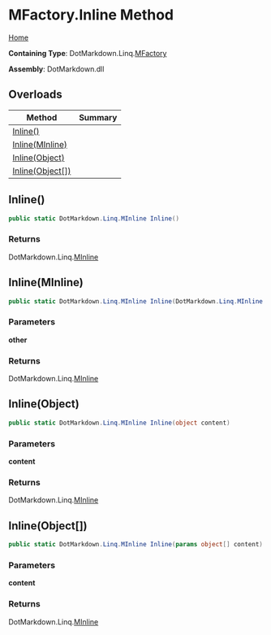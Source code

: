 # MFactory\.Inline Method

[Home](../../../../README.md)

**Containing Type**: DotMarkdown\.Linq\.[MFactory](../README.md)

**Assembly**: DotMarkdown\.dll

## Overloads

| Method | Summary |
| ------ | ------- |
| [Inline()](#DotMarkdown_Linq_MFactory_Inline) | |
| [Inline(MInline)](#DotMarkdown_Linq_MFactory_Inline_DotMarkdown_Linq_MInline_) | |
| [Inline(Object)](#DotMarkdown_Linq_MFactory_Inline_System_Object_) | |
| [Inline(Object\[\])](#DotMarkdown_Linq_MFactory_Inline_System_Object___) | |

## Inline\(\) <a name="DotMarkdown_Linq_MFactory_Inline"></a>

```csharp
public static DotMarkdown.Linq.MInline Inline()
```

### Returns

DotMarkdown\.Linq\.[MInline](../../MInline/README.md)

## Inline\(MInline\) <a name="DotMarkdown_Linq_MFactory_Inline_DotMarkdown_Linq_MInline_"></a>

```csharp
public static DotMarkdown.Linq.MInline Inline(DotMarkdown.Linq.MInline other)
```

### Parameters

**other**

### Returns

DotMarkdown\.Linq\.[MInline](../../MInline/README.md)

## Inline\(Object\) <a name="DotMarkdown_Linq_MFactory_Inline_System_Object_"></a>

```csharp
public static DotMarkdown.Linq.MInline Inline(object content)
```

### Parameters

**content**

### Returns

DotMarkdown\.Linq\.[MInline](../../MInline/README.md)

## Inline\(Object\[\]\) <a name="DotMarkdown_Linq_MFactory_Inline_System_Object___"></a>

```csharp
public static DotMarkdown.Linq.MInline Inline(params object[] content)
```

### Parameters

**content**

### Returns

DotMarkdown\.Linq\.[MInline](../../MInline/README.md)


